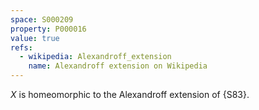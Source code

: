 ```yaml
---
space: S000209
property: P000016
value: true
refs:
  - wikipedia: Alexandroff_extension
    name: Alexandroff extension on Wikipedia
---
```


$X$ is homeomorphic to the Alexandroff extension of {S83}.
